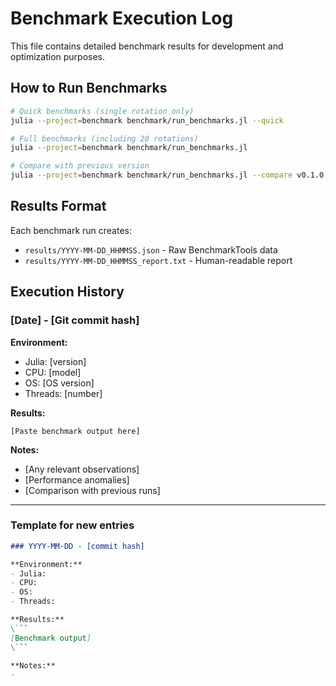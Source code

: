 # Benchmark Execution Log

This file contains detailed benchmark results for development and optimization purposes.

## How to Run Benchmarks

```bash
# Quick benchmarks (single rotation only)
julia --project=benchmark benchmark/run_benchmarks.jl --quick

# Full benchmarks (including 20 rotations)
julia --project=benchmark benchmark/run_benchmarks.jl

# Compare with previous version
julia --project=benchmark benchmark/run_benchmarks.jl --compare v0.1.0
```

## Results Format

Each benchmark run creates:
- `results/YYYY-MM-DD_HHMMSS.json` - Raw BenchmarkTools data
- `results/YYYY-MM-DD_HHMMSS_report.txt` - Human-readable report

## Execution History

### [Date] - [Git commit hash]

**Environment:**
- Julia: [version]
- CPU: [model]
- OS: [OS version]
- Threads: [number]

**Results:**
```
[Paste benchmark output here]
```

**Notes:**
- [Any relevant observations]
- [Performance anomalies]
- [Comparison with previous runs]

---

### Template for new entries

```markdown
### YYYY-MM-DD - [commit hash]

**Environment:**
- Julia: 
- CPU: 
- OS: 
- Threads: 

**Results:**
\```
[Benchmark output]
\```

**Notes:**
- 
```